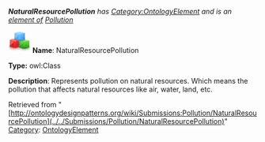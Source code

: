 ___NaturalResourcePollution__ has [Category:OntologyElement](../../Category/OntologyElement "Category:OntologyElement") and is an [element of](../../Property/ElementOf "Property:ElementOf") [Pollution](../../Submissions/Pollution "Submissions:Pollution")_


  




[![Class](../../images/thumb/2/27/Class.gif/45px-Class.gif)](../../Image/Class.gif "Class")
__Name__: NaturalResourcePollution 


__Type:__ owl:Class 


__Description__: Represents pollution on natural resources. Which means the pollution that affects natural resources like air, water, land, etc. 





Retrieved from "[http://ontologydesignpatterns.org/wiki/Submissions:Pollution/NaturalResourcePollution](../../Submissions/Pollution/NaturalResourcePollution)"
 [Category](http://ontologydesignpatterns.org/wiki/Special:Categories "Special:Categories"): [OntologyElement](../../Category/OntologyElement "Category:OntologyElement")